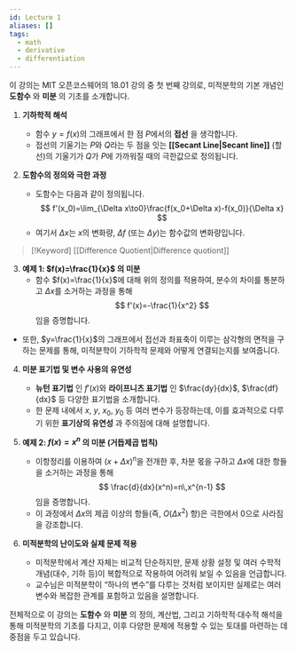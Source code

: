 ```yaml
---
id: Lecture 1
aliases: []
tags:
  - math
  - derivative
  - differentiation
---
```


이 강의는 MIT 오픈코스웨어의 18.01 강의 중 첫 번째 강의로, 미적분학의 기본 개념인 **도함수** 와 **미분** 의 기초를 소개합니다.

1. **기하학적 해석**   
   - 함수 $y=f(x)$의 그래프에서 한 점 $P$에서의 **접선** 을 생각합니다.  
   - 접선의 기울기는 $P$와 $Q$라는 두 점을 잇는 **[[Secant Line|Secant line]]** (할선)의 기울기가 $Q$가 $P$에 가까워질 때의 극한값으로 정의됩니다.

2. **도함수의 정의와 극한 과정**  
   - 도함수는 다음과 같이 정의됩니다.  
$$
f'(x_0)=\lim_{\Delta x\to0}\frac{f(x_0+\Delta x)-f(x_0)}{\Delta x}
$$
   - 여기서 $\Delta x$는 $x$의 변화량, $\Delta f$ (또는 $\Delta y$)는 함수값의 변화량입니다.
> [!Keyword]
> [[Difference Quotient|Difference quotiont]]   

3. **예제 1: $f(x)=\frac{1}{x}$ 의 미분**  
   - 함수 $f(x)=\frac{1}{x}$에 대해 위의 정의를 적용하여, 분수의 차이를 통분하고 $\Delta x$를 소거하는 과정을 통해  
$$
f'(x)=-\frac{1}{x^2}
$$
   임을 증명합니다.
  - 또한, $y=\frac{1}{x}$의 그래프에서 접선과 좌표축이 이루는 삼각형의 면적을 구하는 문제를 통해, 미적분학이 기하학적 문제와 어떻게 연결되는지를 보여줍니다.

4. **미분 표기법 및 변수 사용의 유연성**  
   - **뉴턴 표기법** 인 $f'(x)$와 **라이프니츠 표기법** 인 $\frac{dy}{dx}$, $\frac{df}{dx}$ 등 다양한 표기법을 소개합니다.  
   - 한 문제 내에서 $x$, $y$, $x_0$, $y_0$ 등 여러 변수가 등장하는데, 이를 효과적으로 다루기 위한 **표기상의 유연성** 과 주의점에 대해 설명합니다.

5. **예제 2: $f(x)=x^n$ 의 미분 (거듭제곱 법칙)**  
   - 이항정리를 이용하여 $(x+\Delta x)^n$을 전개한 후, 차분 몫을 구하고 $\Delta x$에 대한 항들을 소거하는 과정을 통해  
$$
\frac{d}{dx}(x^n)=n\,x^{n-1}
$$
   임을 증명합니다.
   - 이 과정에서 $\Delta x$의 제곱 이상의 항들(즉, $O(\Delta x^2)$ 항)은 극한에서 0으로 사라짐을 강조합니다.

6. **미적분학의 난이도와 실제 문제 적용**  
   - 미적분학에서 계산 자체는 비교적 단순하지만, 문제 상황 설정 및 여러 수학적 개념(대수, 기하 등)이 복합적으로 작용하여 어려워 보일 수 있음을 언급합니다.
   - 교수님은 미적분학이 “하나의 변수”를 다루는 것처럼 보이지만 실제로는 여러 변수와 복잡한 관계를 포함하고 있음을 설명합니다.

전체적으로 이 강의는 **도함수** 와 **미분** 의 정의, 계산법, 그리고 기하학적·대수적 해석을 통해 미적분학의 기초를 다지고, 이후 다양한 문제에 적용할 수 있는 토대를 마련하는 데 중점을 두고 있습니다.
